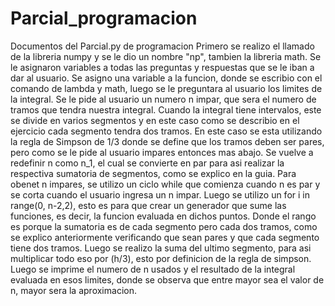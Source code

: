 # Parcial_programacion
Documentos del Parcial.py de programacion
Primero se realizo el llamado de la libreria numpy y se le dio un nombre "np", tambien la libreria math.
Se le asignaron variables a todas las preguntas y respuestas que se le iban a dar al usuario.
Se asigno una variable a la funcion, donde se escribio con el comando de lambda y math, luego se le preguntara al usuario los limites de la integral.
Se le pide al usuario un numero n impar, que sera el numero de tramos que tendra nuestra integral.
Cuando la integral tiene intervalos, este se divide en varios segmentos y en este caso como se describio en el ejercicio cada segmento tendra dos tramos.
En este caso se esta utilizando la regla de Simpson de 1/3 donde se define que los tramos deben ser pares, pero como se le pide al usuario impares entonces mas abajo.
Se vuelve a redefinir n como n_1, el cual se convierte en par para asi realizar la respectiva sumatoria de segmentos, como se explico en la guia.
Para obenet n impares, se utilizo un ciclo while que comienza cuando n es par y se corta cuando el usuario ingresa un n impar. 
Luego se utilizo un for i in range(0, n-2,2), esto es para que crear un generador que sume las funciones, es decir, la funcion evaluada en dichos puntos.
Donde el rango es porque la sumatoria es de cada segmento pero cada dos tramos, como se explico anteriormente verificando que sean pares y que cada segmento tiene dos tramos.
Luego se realizo la suma del ultimo segmento, para asi multiplicar todo eso por (h/3), esto por definicion de la regla de simpson.
Luego se imprime el numero de n usados y el resultado de la integral evaluada en esos limites, donde se observa que entre mayor sea el valor de n, mayor sera la aproximacion.

